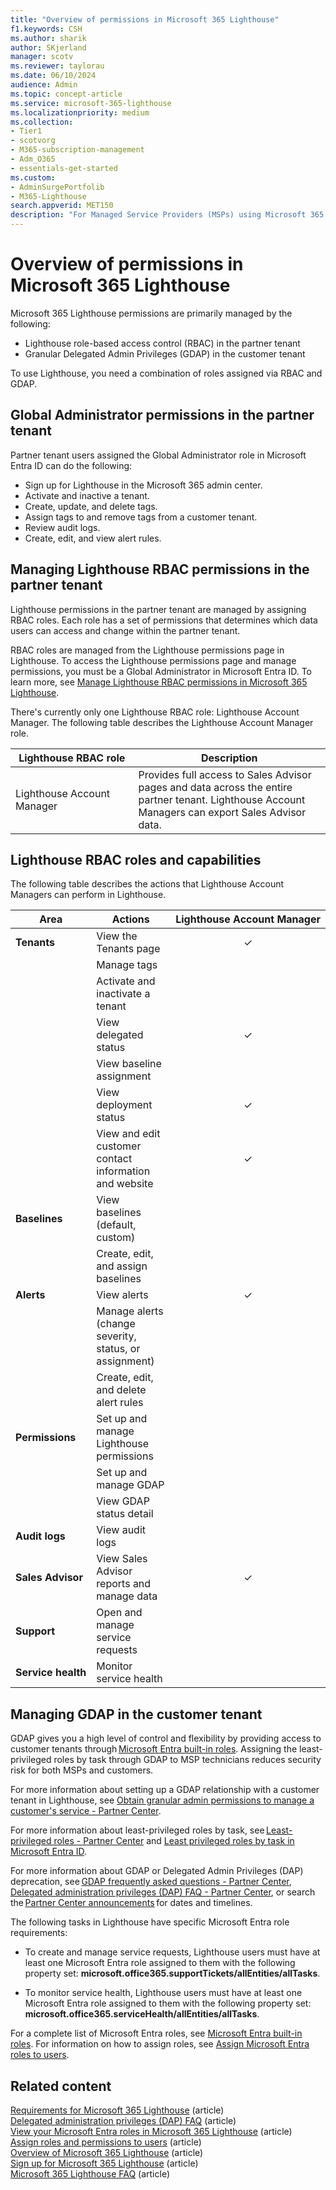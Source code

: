 ```yaml
---
title: "Overview of permissions in Microsoft 365 Lighthouse"
f1.keywords: CSH
ms.author: sharik
author: SKjerland
manager: scotv
ms.reviewer: taylorau
ms.date: 06/10/2024
audience: Admin
ms.topic: concept-article
ms.service: microsoft-365-lighthouse
ms.localizationpriority: medium
ms.collection:
- Tier1
- scotvorg
- M365-subscription-management
- Adm_O365
- essentials-get-started
ms.custom:
- AdminSurgePortfolib
- M365-Lighthouse                         
search.appverid: MET150
description: "For Managed Service Providers (MSPs) using Microsoft 365 Lighthouse, learn more about Lighthouse permission requirements."
---
```


# Overview of permissions in Microsoft 365 Lighthouse

Microsoft 365 Lighthouse permissions are primarily managed by the following:

- Lighthouse role-based access control (RBAC) in the partner tenant
- Granular Delegated Admin Privileges (GDAP) in the customer tenant

To use Lighthouse, you need a combination of roles assigned via RBAC and GDAP.

## Global Administrator permissions in the partner tenant

Partner tenant users assigned the Global Administrator role in Microsoft Entra ID can do the following:

- Sign up for Lighthouse in the Microsoft 365 admin center. 
- Activate and inactive a tenant. 
- Create, update, and delete tags.
- Assign tags to and remove tags from a customer tenant. 
- Review audit logs. 
- Create, edit, and view alert rules.

## Managing Lighthouse RBAC permissions in the partner tenant

Lighthouse permissions in the partner tenant are managed by assigning RBAC roles. Each role has a set of permissions that determines which data users can access and change within the partner tenant.  

RBAC roles are managed from the Lighthouse permissions page in Lighthouse. To access the Lighthouse permissions page and manage permissions, you must be a Global Administrator in Microsoft Entra ID. To learn more, see [Manage Lighthouse RBAC permissions in Microsoft 365 Lighthouse](m365-lighthouse-manage-lighthouse-rbac-permissions.md).

There's currently only one Lighthouse RBAC role: Lighthouse Account Manager. The following table describes the Lighthouse Account Manager role.

| Lighthouse&nbsp;RBAC&nbsp;role | Description |
|---|---|
| Lighthouse Account Manager | Provides full access to Sales Advisor pages and data across the entire partner tenant. Lighthouse Account Managers can export Sales Advisor data. |

## Lighthouse RBAC roles and capabilities

The following table describes the actions that Lighthouse Account Managers can perform in Lighthouse.

| Area | Actions | Lighthouse&nbsp;Account&nbsp;Manager |
|---|---|:---:|
| **Tenants** | View the Tenants page | &check; |
|  | Manage tags |  |
|  | Activate and inactivate a tenant |  |
|  | View delegated status | &check; |
|  | View baseline assignment |  |
|  | View deployment status | &check; |
|  | View and edit customer contact information and website | &check; |
| **Baselines** | View baselines (default, custom) |  |
|  | Create, edit, and assign baselines |  |
| **Alerts** | View alerts | &check; |
|  | Manage alerts (change severity, status, or assignment) |  |
|  | Create, edit, and delete alert rules |  |
| **Permissions** | Set up and manage Lighthouse permissions |  |
|  | Set up and manage GDAP |  |
|  | View GDAP status detail |  |
| **Audit logs** | View audit logs |  |
| **Sales Advisor** | View Sales Advisor reports and manage data | &check; |
| **Support** | Open and manage service requests |  |
| **Service&nbsp;health** | Monitor service health |  |

## Managing GDAP in the customer tenant

GDAP gives you a high level of control and flexibility by providing access to customer tenants through [Microsoft Entra built-in roles](/azure/active-directory/roles/permissions-reference). Assigning the least-privileged roles by task through GDAP to MSP technicians reduces security risk for both MSPs and customers.  

For more information about setting up a GDAP relationship with a customer tenant in Lighthouse, see [Obtain granular admin permissions to manage a customer's service - Partner Center](/partner-center/gdap-obtain-admin-permissions-to-manage-customer).   

For more information about least-privileged roles by task, see [Least-privileged roles - Partner Center](/partner-center/gdap-least-privileged-roles-by-task) and [Least privileged roles by task in Microsoft Entra ID](/azure/active-directory/roles/delegate-by-task).  

For more information about GDAP or Delegated Admin Privileges (DAP) deprecation, see [GDAP frequently asked questions - Partner Center](/partner-center/gdap-faq), [Delegated administration privileges (DAP) FAQ - Partner Center](/partner-center/dap-faq), or search the [Partner Center announcements](/partner-center/announcements/) for dates and timelines.

The following tasks in Lighthouse have specific Microsoft Entra role requirements:

- To create and manage service requests, Lighthouse users must have at least one Microsoft Entra role assigned to them with the following property set: **microsoft.office365.supportTickets/allEntities/allTasks**. 

- To monitor service health, Lighthouse users must have at least one Microsoft Entra role assigned to them with the following property set: **microsoft.office365.serviceHealth/allEntities/allTasks**. 

For a complete list of Microsoft Entra roles, see [Microsoft Entra built-in roles](/azure/active-directory/roles/permissions-reference). For information on how to assign roles, see [Assign Microsoft Entra roles to users](/azure/active-directory/roles/manage-roles-portal).

## Related content

[Requirements for Microsoft 365 Lighthouse](m365-lighthouse-requirements.md) (article)  
[Delegated administration privileges (DAP) FAQ](/partner-center/dap-faq) (article)  
[View your Microsoft Entra roles in Microsoft 365 Lighthouse](m365-lighthouse-view-your-roles.md) (article)  
[Assign roles and permissions to users](/partner-center/permissions-overview) (article)  
[Overview of Microsoft 365 Lighthouse](m365-lighthouse-overview.md) (article)  
[Sign up for Microsoft 365 Lighthouse](m365-lighthouse-sign-up.md) (article)  
[Microsoft 365 Lighthouse FAQ](m365-lighthouse-faq.yml) (article)
